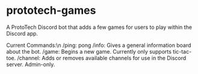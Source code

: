 # prototech-games
A ProtoTech Discord bot that adds a few games for users to play within the Discord app.

Current Commands:\n
  /ping: pong
  /info: Gives a general information board about the bot.
  /game: Begins a new game. Currently only supports tic-tac-toe.
  /channel: Adds or removes available channels for use in the Discord server. Admin-only.
